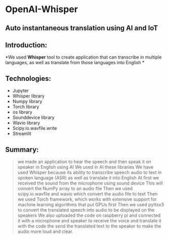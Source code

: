 # OpenAI-Whisper

## Auto instantaneous translation using AI and IoT



## Introduction:

*We  used **Whisper** tool to create application  that can transcribe in multiple languages, as well as translate from those languages into English
*  



## Technologies:



* Jupyter
* Whisper library
* Numpy library
* Torch library
* os library
* Sounddevice library
* Wavio library
*  Scipy.io.wavfile.write
* Streamlit

## Summary:

> we made an application to hear the speech and then speak it on speaker in English using AI 
We used in AI these libraries 
We have used Whisper because its ability to transcribe speech audio to text in spoken language (ASR) as well as translate it into English
At first we received the sound from the microphone using sound device This will convert the NumPy array to an audio file
Then we used scipy.io.wavfile and wavio which convert the audio file to text
Then we used  Torch framework, which works with extensive support for machine learning algorithms that put GPUs first
Then we used pyttsx3 to convert the translated speech into audio to be displayed on the speakers
We also uploaded the code on raspberry pi and connected it with a microphone and speaker to receive the voice and translate it with the code the send the translated text to the speaker to make the audio more loud and clear.

>
